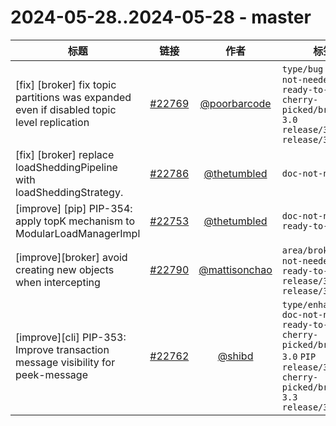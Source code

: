 # 2024-05-28..2024-05-28 - master
| 标题 | 链接 | 作者 | 标签 |
| - | :--: | :--: | - |
| [fix] [broker] fix topic partitions was expanded even if disabled topic level replication | [#22769](https://github.com/apache/pulsar/pull/22769) | [@poorbarcode](https://github.com/poorbarcode) | `type/bug` `doc-not-needed` `ready-to-test` `cherry-picked/branch-3.0` `release/3.3.1` `release/3.0.6`  | 
| [fix] [broker] replace loadSheddingPipeline with loadSheddingStrategy. | [#22786](https://github.com/apache/pulsar/pull/22786) | [@thetumbled](https://github.com/thetumbled) | `doc-not-needed`  | 
| [improve] [pip] PIP-354: apply topK mechanism to ModularLoadManagerImpl | [#22753](https://github.com/apache/pulsar/pull/22753) | [@thetumbled](https://github.com/thetumbled) | `doc-not-needed` `ready-to-test`  | 
| [improve][broker] avoid creating new objects when intercepting | [#22790](https://github.com/apache/pulsar/pull/22790) | [@mattisonchao](https://github.com/mattisonchao) | `area/broker` `doc-not-needed` `ready-to-test` `release/3.3.1` `release/3.0.6`  | 
| [improve][cli] PIP-353: Improve transaction message visibility for peek-message | [#22762](https://github.com/apache/pulsar/pull/22762) | [@shibd](https://github.com/shibd) | `type/enhancement` `doc-not-needed` `ready-to-test` `cherry-picked/branch-3.0` `PIP` `release/3.3.1` `cherry-picked/branch-3.3` `release/3.0.6`  | 
